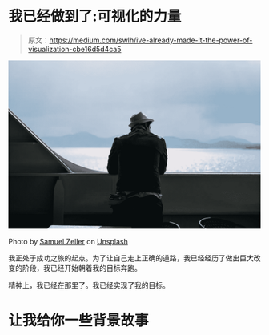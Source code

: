 # 我已经做到了:可视化的力量

> 原文：<https://medium.com/swlh/ive-already-made-it-the-power-of-visualization-cbe16d5d4ca5>

![](img/09955c183a975c469f59f88795236394.png)

Photo by [Samuel Zeller](https://unsplash.com/photos/4Lp-VpilOpg?utm_source=unsplash&utm_medium=referral&utm_content=creditCopyText) on [Unsplash](https://unsplash.com/search/photos/think?utm_source=unsplash&utm_medium=referral&utm_content=creditCopyText)

我正处于成功之旅的起点。为了让自己走上正确的道路，我已经经历了做出巨大改变的阶段，我已经开始朝着我的目标奔跑。

精神上，我已经在那里了。我已经实现了我的目标。

# 让我给你一些背景故事
